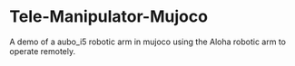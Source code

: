 # Tele-Manipulator-Mujoco
A demo of a aubo_i5 robotic arm in mujoco using the Aloha robotic arm to operate remotely.
